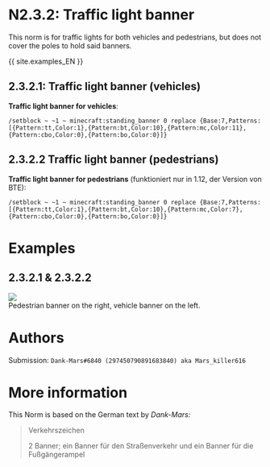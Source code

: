 # N2.3.2: Traffic light banner

This norm is for traffic lights for both vehicles and pedestrians, but does not cover the poles to hold said banners.

{{ site.examples_EN }}

## 2.3.2.1: Traffic light banner (vehicles)

**Traffic light banner for vehicles**:  
```
/setblock ~ ~1 ~ minecraft:standing_banner 0 replace {Base:7,Patterns:[{Pattern:tt,Color:1},{Pattern:bt,Color:10},{Pattern:mc,Color:11},{Pattern:cbo,Color:0},{Pattern:bo,Color:0}]}
```

## 2.3.2.2 Traffic light banner (pedestrians)

**Traffic light banner for pedestrians** (funktioniert nur in 1.12, der Version von BTE):   
```
/setblock ~ ~1 ~ minecraft:standing_banner 0 replace {Base:7,Patterns:[{Pattern:tt,Color:1},{Pattern:bt,Color:10},{Pattern:mc,Color:7},{Pattern:cbo,Color:0},{Pattern:bo,Color:0}]}
```

# Examples

## 2.3.2.1 & 2.3.2.2

![](https://cdn.discordapp.com/attachments/702537033813327915/705761955583098932/2020-05-02_12.54.41.png)  
Pedestrian banner on the right, vehicle banner on the left.

# Authors

Submission: `Dank-Mars#6840 (297450790891683840) aka Mars_killer616`

# More information

This Norm is based on the German text by _Dank-Mars:_

> Verkehrszeichen
>
> 2 Banner; ein Banner für den Straßenverkehr und ein Banner für die Fußgängerampel